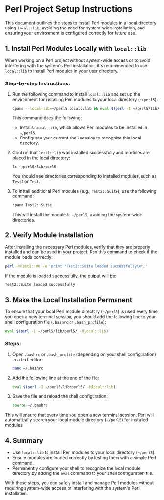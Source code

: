
# Perl Project Setup Instructions

This document outlines the steps to install Perl modules in a local directory using `local::lib`, avoiding the need for system-wide installation, and ensuring your environment is configured correctly for future use.

## 1. Install Perl Modules Locally with `local::lib`

When working on a Perl project without system-wide access or to avoid interfering with the system's Perl installation, it's recommended to use `local::lib` to install Perl modules in your user directory.

### Step-by-step Instructions:

1. Run the following command to install `local::lib` and set up the environment for installing Perl modules to your local directory (`~/perl5`):

   ```bash
   cpanm --local-lib=~/perl5 local::lib && eval $(perl -I ~/perl5/lib/perl5/ -Mlocal::lib)
   ```

   This command does the following:
   - Installs `local::lib`, which allows Perl modules to be installed in `~/perl5`.
   - Configures your current shell session to recognize this local directory.

2. Confirm that `local::lib` was installed successfully and modules are placed in the local directory:

   ```bash
   ls ~/perl5/lib/perl5
   ```

   You should see directories corresponding to installed modules, such as `Test2` or `Test`.

3. To install additional Perl modules (e.g., `Test2::Suite`), use the following command:

   ```bash
   cpanm Test2::Suite
   ```

   This will install the module to `~/perl5`, avoiding the system-wide directories.

## 2. Verify Module Installation

After installing the necessary Perl modules, verify that they are properly installed and can be used in your project. Run this command to check if the module loads correctly:

```bash
perl -MTest2::V0 -e 'print "Test2::Suite loaded successfully\n";'
```

If the module is loaded successfully, the output will be:

```
Test2::Suite loaded successfully
```

## 3. Make the Local Installation Permanent

To ensure that your local Perl module directory (`~/perl5`) is used every time you open a new terminal session, you should add the following line to your shell configuration file (`.bashrc` or `.bash_profile`):

```bash
eval $(perl -I ~/perl5/lib/perl5/ -Mlocal::lib)
```

### Steps:

1. Open `.bashrc` or `.bash_profile` (depending on your shell configuration) in a text editor:

   ```bash
   nano ~/.bashrc
   ```

2. Add the following line at the end of the file:

   ```bash
   eval $(perl -I ~/perl5/lib/perl5/ -Mlocal::lib)
   ```

3. Save the file and reload the shell configuration:

   ```bash
   source ~/.bashrc
   ```

This will ensure that every time you open a new terminal session, Perl will automatically search your local module directory (`~/perl5`) for installed modules.

## 4. Summary

- Use `local::lib` to install Perl modules to your local directory (`~/perl5`).
- Ensure modules are loaded correctly by testing them with a simple Perl command.
- Permanently configure your shell to recognize the local module directory by adding the `eval` command to your shell configuration file.

With these steps, you can safely install and manage Perl modules without requiring system-wide access or interfering with the system's Perl installation.
